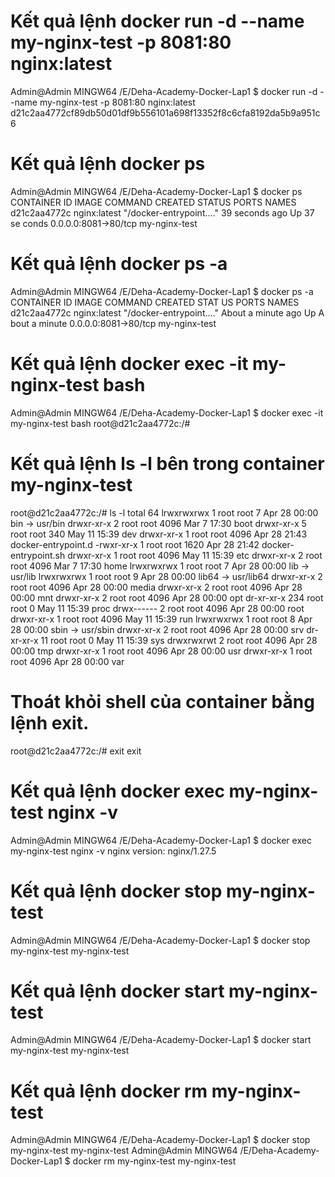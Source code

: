 # Kết quả lệnh docker run -d --name my-nginx-test -p 8081:80 nginx:latest
  Admin@Admin MINGW64 /E/Deha-Academy-Docker-Lap1
$ docker run -d --name my-nginx-test -p 8081:80 nginx:latest
d21c2aa4772cf89db50d01df9b556101a698f13352f8c6cfa8192da5b9a951c6

# Kết quả lệnh docker ps
Admin@Admin MINGW64 /E/Deha-Academy-Docker-Lap1
$ docker ps
CONTAINER ID   IMAGE          COMMAND                  CREATED          STATUS
        PORTS                  NAMES
d21c2aa4772c   nginx:latest   "/docker-entrypoint.…"   39 seconds ago   Up 37 se
conds   0.0.0.0:8081->80/tcp   my-nginx-test


# Kết quả lệnh docker ps -a
Admin@Admin MINGW64 /E/Deha-Academy-Docker-Lap1
$ docker ps -a
CONTAINER ID   IMAGE          COMMAND                  CREATED              STAT
US              PORTS                  NAMES
d21c2aa4772c   nginx:latest   "/docker-entrypoint.…"   About a minute ago   Up A
bout a minute   0.0.0.0:8081->80/tcp   my-nginx-test

# Kết quả lệnh docker exec -it my-nginx-test bash
Admin@Admin MINGW64 /E/Deha-Academy-Docker-Lap1
$ docker exec -it my-nginx-test bash
root@d21c2aa4772c:/# 

# Kết quả lệnh ls -l bên trong container my-nginx-test
root@d21c2aa4772c:/# ls -l
total 64
lrwxrwxrwx   1 root root    7 Apr 28 00:00 bin -> usr/bin
drwxr-xr-x   2 root root 4096 Mar  7 17:30 boot
drwxr-xr-x   5 root root  340 May 11 15:39 dev
drwxr-xr-x   1 root root 4096 Apr 28 21:43 docker-entrypoint.d
-rwxr-xr-x   1 root root 1620 Apr 28 21:42 docker-entrypoint.sh
drwxr-xr-x   1 root root 4096 May 11 15:39 etc
drwxr-xr-x   2 root root 4096 Mar  7 17:30 home
lrwxrwxrwx   1 root root    7 Apr 28 00:00 lib -> usr/lib
lrwxrwxrwx   1 root root    9 Apr 28 00:00 lib64 -> usr/lib64
drwxr-xr-x   2 root root 4096 Apr 28 00:00 media
drwxr-xr-x   2 root root 4096 Apr 28 00:00 mnt
drwxr-xr-x   2 root root 4096 Apr 28 00:00 opt
dr-xr-xr-x 234 root root    0 May 11 15:39 proc
drwx------   2 root root 4096 Apr 28 00:00 root
drwxr-xr-x   1 root root 4096 May 11 15:39 run
lrwxrwxrwx   1 root root    8 Apr 28 00:00 sbin -> usr/sbin
drwxr-xr-x   2 root root 4096 Apr 28 00:00 srv
dr-xr-xr-x  11 root root    0 May 11 15:39 sys
drwxrwxrwt   2 root root 4096 Apr 28 00:00 tmp
drwxr-xr-x   1 root root 4096 Apr 28 00:00 usr
drwxr-xr-x   1 root root 4096 Apr 28 00:00 var

# Thoát khỏi shell của container bằng lệnh exit.
root@d21c2aa4772c:/# exit
exit

# Kết quả lệnh docker exec my-nginx-test nginx -v
Admin@Admin MINGW64 /E/Deha-Academy-Docker-Lap1
$ docker exec my-nginx-test nginx -v
nginx version: nginx/1.27.5

# Kết quả lệnh docker stop my-nginx-test
Admin@Admin MINGW64 /E/Deha-Academy-Docker-Lap1
$ docker stop my-nginx-test
my-nginx-test

# Kết quả lệnh docker start my-nginx-test
Admin@Admin MINGW64 /E/Deha-Academy-Docker-Lap1
$ docker start my-nginx-test
my-nginx-test


# Kết quả lệnh docker rm my-nginx-test
Admin@Admin MINGW64 /E/Deha-Academy-Docker-Lap1
$ docker stop my-nginx-test
my-nginx-test
Admin@Admin MINGW64 /E/Deha-Academy-Docker-Lap1
$ docker rm my-nginx-test
my-nginx-test

